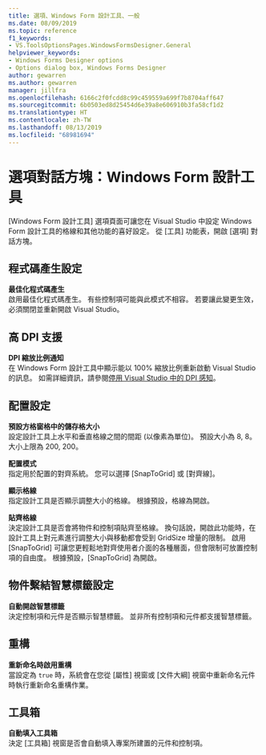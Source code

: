 ```yaml
---
title: 選項、Windows Form 設計工具、一般
ms.date: 08/09/2019
ms.topic: reference
f1_keywords:
- VS.ToolsOptionsPages.WindowsFormsDesigner.General
helpviewer_keywords:
- Windows Forms Designer options
- Options dialog box, Windows Forms Designer
author: gewarren
ms.author: gewarren
manager: jillfra
ms.openlocfilehash: 6166c2f0fcdd8c99c459559a699f7b8704aff647
ms.sourcegitcommit: 6b0503ed8d25454d6e39a8e606910b3fa58cf1d2
ms.translationtype: HT
ms.contentlocale: zh-TW
ms.lasthandoff: 08/13/2019
ms.locfileid: "68981694"
---
```

# <a name="options-dialog-box-windows-forms-designer"></a>選項對話方塊：Windows Form 設計工具

[Windows Form 設計工具] 選項頁面可讓您在 Visual Studio 中設定 Windows Form 設計工具的格線和其他功能的喜好設定。 從 [工具]  功能表，開啟 [選項]  對話方塊。

## <a name="code-generation-settings"></a>程式碼產生設定

**最佳化程式碼產生**\
啟用最佳化程式碼產生。 有些控制項可能與此模式不相容。 若要讓此變更生效，必須關閉並重新開啟 Visual Studio。

## <a name="high-dpi-support"></a>高 DPI 支援

**DPI 縮放比例通知**\
在 Windows Form 設計工具中顯示能以 100% 縮放比例重新啟動 Visual Studio 的訊息。 如需詳細資訊，請參閱[停用 Visual Studio 中的 DPI 感知](/dotnet/framework/winforms/disable-dpi-awareness-visual-studio)。

## <a name="layout-settings"></a>配置設定

**預設方格窗格中的儲存格大小**\
設定設計工具上水平和垂直格線之間的間距 (以像素為單位)。 預設大小為 8, 8。 大小上限為 200, 200。

**配置模式**\
指定用於配置的對齊系統。 您可以選擇 [SnapToGrid] 或 [對齊線]。

**顯示格線**\
指定設計工具是否顯示調整大小的格線。 根據預設，格線為開啟。

**貼齊格線**\
決定設計工具是否會將物件和控制項貼齊至格線。 換句話說，開啟此功能時，在設計工具上對元素進行調整大小與移動都會受到 GridSize 增量的限制。 啟用 [SnapToGrid] 可讓您更輕鬆地對齊使用者介面的各種層面，但會限制可放置控制項的自由度。 根據預設，[SnapToGrid] 為開啟。

## <a name="object-bound-smart-tag-settings"></a>物件繫結智慧標籤設定

**自動開啟智慧標籤**\
決定控制項和元件是否顯示智慧標籤。 並非所有控制項和元件都支援智慧標籤。

## <a name="refactoring"></a>重構

**重新命名時啟用重構**\
當設定為 `true` 時，系統會在您從 [屬性] 視窗或 [文件大綱] 視窗中重新命名元件時執行重新命名重構作業。

## <a name="toolbox"></a>工具箱

**自動填入工具箱**\
決定 [工具箱] 視窗是否會自動填入專案所建置的元件和控制項。